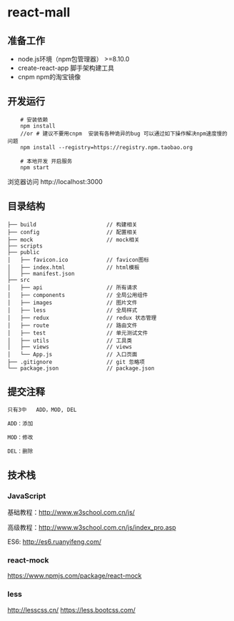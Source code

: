 # react-mall
## 准备工作
- node.js环境（npm包管理器） >=8.10.0
- create-react-app 脚手架构建工具
- cnpm  npm的淘宝镜像

## 开发运行
```
    # 安装依赖
    npm install
    //or # 建议不要用cnpm  安装有各种诡异的bug 可以通过如下操作解决npm速度慢的问题
    npm install --registry=https://registry.npm.taobao.org

    # 本地开发 开启服务
    npm start
```
浏览器访问 http://localhost:3000

## 目录结构
```
├── build                      // 构建相关  
├── config                     // 配置相关
├── mock                       // mock相关
├── scripts                    
├── public                     
│   ├── favicon.ico            // favicon图标
│   ├── index.html             // html模板
│   ├── manifest.json
├── src                        
│   ├── api                    // 所有请求
│   ├── components             // 全局公用组件
│   ├── images                 // 图片文件
│   ├── less                   // 全局样式
│   ├── redux                  // redux 状态管理
│   ├── route                  // 路由文件
│   ├── test                   // 单元测试文件
│   ├── utils                  // 工具类
│   ├── views                  // views
│   └── App.js                 // 入口页面
├── .gitignore                 // git 忽略项
└── package.json               // package.json
```

## 提交注释

    只有3中   ADD，MOD, DEL

    ADD：添加

    MOD：修改

    DEL：删除

## 技术栈

### JavaScript

基础教程：http://www.w3school.com.cn/js/

高级教程：http://www.w3school.com.cn/js/index_pro.asp

ES6: http://es6.ruanyifeng.com/

### react-mock 
https://www.npmjs.com/package/react-mock

### less
http://lesscss.cn/
https://less.bootcss.com/